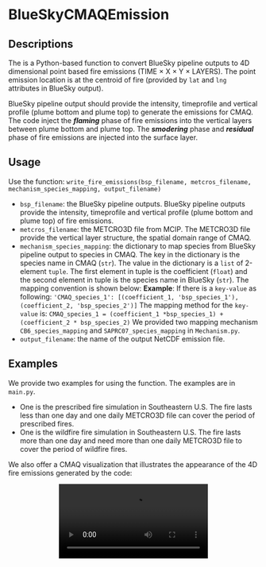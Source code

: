 # BlueSkyCMAQEmission
## Descriptions
The is a Python-based function to convert BlueSky pipeline outputs to 4D dimensional point based fire emissions (TIME $\times$ X $\times$ Y $\times$ LAYERS). The point emission location is at the centroid of fire (provided by ```lat``` and ```lng``` attributes in BlueSky output).

BlueSky pipeline output should provide the intensity, timeprofile and vertical profile (plume bottom and plume top) to generate the emissions for CMAQ. The code inject the ***flaming*** phase of fire emissions into the vertical layers between plume bottom and plume top. The ***smodering*** phase and ***residual*** phase of fire emissions are injected into the surface layer.

## Usage
Use the function: ```write_fire_emissions(bsp_filename, metcros_filename, mechanism_species_mapping, output_filename)```
* ```bsp_filename```: the BlueSky pipeline outputs. BlueSky pipeline outputs provide the intensity, timeprofile and vertical profile (plume bottom and plume top) of fire emissions.
* ```metcros_filename```: the METCRO3D file from MCIP. The METCRO3D file provide the vertical layer structure, the spatial domain range of CMAQ.
* ```mechanism_species_mapping```: the dictionary to map species from BlueSky pipeline output to species in CMAQ. The key in the dictionary is the species name in CMAQ (``str``). The value in the dictionary is a ``list`` of 2-element ``tuple``. The first element in tuple is the coefficient (``float``) and the second element in tuple is the species name in BlueSky (``str``). The mapping convention is shown below:
**Example**:
If there is a ``key-value`` as following:
``'CMAQ_species_1': [(coefficient_1, 'bsp_species_1'), (coefficient_2, 'bsp_species_2')]``
The mapping method for the ``key-value`` is:
``CMAQ_species_1 = (coefficient_1 *bsp_species_1) + (coefficient_2 * bsp_species_2)``
We provided two mapping mechanism ``CB6_species_mapping`` and ``SAPRC07_species_mapping`` in ``Mechanism.py``.
* ```output_filename```: the name of the output NetCDF emission file.

## Examples
We provide two examples for using the function. The examples are in ``main.py``.
* One is the prescribed fire simulation in Southeastern U.S. The fire lasts less than one day and one daily METCRO3D file can cover the period of prescribed fires.
* One is the wildfire fire simulation in Southeastern U.S. The fire lasts more than one day and need more than one daily METCRO3D file to cover the period of wildfire fires.

We also offer a CMAQ visualization that illustrates the appearance of the 4D fire emissions generated by the code:
<p align="center">
  <video src="https://github.com/zli867/BlueSkyCMAQEmission/blob/main/results/CMAQ_Briggs_smoke_0302.mp4" controls></video>
</p>
